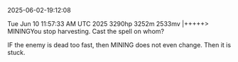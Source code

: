 2025-06-02-19:12:08


Tue Jun 10 11:57:33 AM UTC 2025
3290hp 3252m 2533mv      |+++++> MININGYou stop harvesting.
Cast the spell on whom?


IF the enemy is dead too fast, then MINING does not even change. Then it is stuck. 

